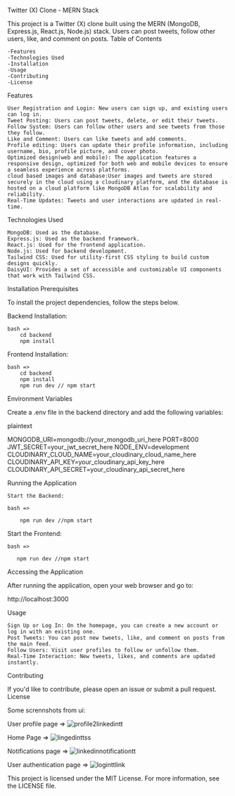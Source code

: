 Twitter (X) Clone - MERN Stack

This project is a Twitter (X) clone built using the MERN (MongoDB, Express.js, React.js, Node.js) stack. Users can post tweets, follow other users, like, and comment on posts.
Table of Contents

    -Features
    -Technologies Used
    -Installation
    -Usage
    -Contributing
    -License

Features

    User Registration and Login: New users can sign up, and existing users can log in.
    Tweet Posting: Users can post tweets, delete, or edit their tweets.
    Follow System: Users can follow other users and see tweets from those they follow.
    Like and Comment: Users can like tweets and add comments.
    Profile editing: Users can update their profile information, including username, bio, profile picture, and cover photo.
    Optimized design(web and mobile): The application features a responsive design, optimized for both web and mobile devices to ensure a seamless experience across platforms.
    cloud based images and database:User images and tweets are stored securely in the cloud using a cloudinary platform, and the database is hosted on a cloud platform like MongoDB Atlas for scalability and reliability.
    Real-Time Updates: Tweets and user interactions are updated in real-time.

Technologies Used

    MongoDB: Used as the database.
    Express.js: Used as the backend framework.
    React.js: Used for the frontend application.
    Node.js: Used for backend development.
    Tailwind CSS: Used for utility-first CSS styling to build custom designs quickly.
    DaisyUI: Provides a set of accessible and customizable UI components that work with Tailwind CSS.

Installation
Prerequisites

To install the project dependencies, follow the steps below.

Backend Installation:

    bash =>
        cd backend
        npm install
        

Frontend Installation:


    bash =>
        cd backend
        npm install
        npm run dev // npm start

Environment Variables

Create a .env file in the backend directory and add the following variables:

plaintext

MONGODB_URI=mongodb://your_mongodb_uri_here
PORT=8000
JWT_SECRET=your_jwt_secret_here
NODE_ENV=development
CLOUDINARY_CLOUD_NAME=your_cloudinary_cloud_name_here
CLOUDINARY_API_KEY=your_cloudinary_api_key_here
CLOUDINARY_API_SECRET=your_cloudinary_api_secret_here



Running the Application

    Start the Backend:

    bash =>
      
        npm run dev //npm start

Start the Frontend:

    bash =>

       npm run dev //npm start

Accessing the Application

After running the application, open your web browser and go to:

http://localhost:3000

Usage

    Sign Up or Log In: On the homepage, you can create a new account or log in with an existing one.
    Post Tweets: You can post new tweets, like, and comment on posts from the main feed.
    Follow Users: Visit user profiles to follow or unfollow them.
    Real-Time Interaction: New tweets, likes, and comments are updated instantly.

Contributing

If you'd like to contribute, please open an issue or submit a pull request.
License

Some scrennshots from ui:

User profile page =>
![profile2linkedintt](https://github.com/user-attachments/assets/bea792f7-dc71-4461-97ab-8e7715986ccf)

Home Page =>
![lingedinttss](https://github.com/user-attachments/assets/36c1249b-f9c3-49fd-bc95-54d1a1a96986)

Notifications page =>
![linkedinnotificationtt](https://github.com/user-attachments/assets/93170383-3c98-4c44-b927-70031650a130)

User authentication page =>
![loginttlink](https://github.com/user-attachments/assets/1caaadf3-4f70-46bf-869c-381d6a5e96ed)


This project is licensed under the MIT License. For more information, see the LICENSE file.
